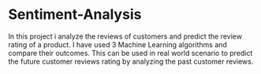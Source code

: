 # Sentiment-Analysis

In this project i analyze the reviews of customers and predict the review rating of a product. I have used 3 Machine Learning algorithms and compare their outcomes. This can be used in real world scenario to predict the future customer reviews rating by analyzing the past customer reviews.
